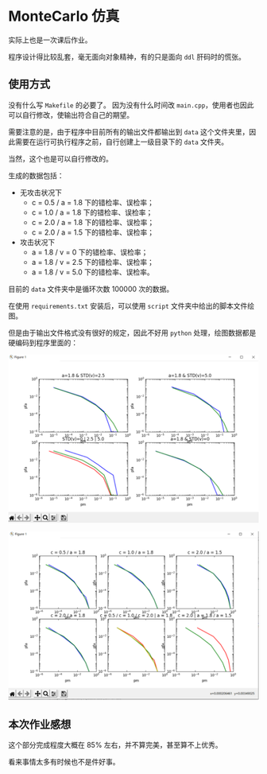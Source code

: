 # MonteCarlo 仿真

实际上也是一次课后作业。

程序设计得比较乱套，毫无面向对象精神，有的只是面向 `ddl` 肝码时的慌张。

## 使用方式

没有什么写 `Makefile` 的必要了。
因为没有什么时间改 `main.cpp`，使用者也因此可以自行修改，使输出符合自己的期望。

需要注意的是，由于程序中目前所有的输出文件都输出到 `data` 这个文件夹里，因此需要在运行可执行程序之前，自行创建上一级目录下的 `data` 文件夹。

当然，这个也是可以自行修改的。

生成的数据包括：

* 无攻击状况下
  * c = 0.5 / a = 1.8 下的错检率、误检率；
  * c = 1.0 / a = 1.8 下的错检率、误检率；
  * c = 2.0 / a = 1.8 下的错检率、误检率；
  * c = 2.0 / a = 1.5 下的错检率、误检率；
* 攻击状况下
  * a = 1.8 / v = 0 下的错检率、误检率；
  * a = 1.8 / v = 2.5 下的错检率、误检率；
  * a = 1.8 / v = 5.0 下的错检率、误检率。

目前的 `data` 文件夹中是循环次数 100000 次的数据。

在使用 `requirements.txt` 安装后，可以使用 `script` 文件夹中给出的脚本文件绘图。

但是由于输出文件格式没有很好的规定，因此不好用 `python` 处理，绘图数据都是硬编码到程序里面的：

![with_voice](img/with_voice.png)

![without_voice](img/without_voice.png)

## 本次作业感想

这个部分完成程度大概在 85% 左右，并不算完美，甚至算不上优秀。

看来事情太多有时候也不是件好事。
